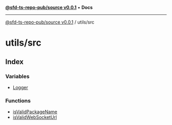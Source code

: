 [**@sfd-ts-repo-pub/source v0.0.1**](../../README.md) • **Docs**

***

[@sfd-ts-repo-pub/source v0.0.1](../../modules.md) / utils/src

# utils/src

## Index

### Variables

- [Logger](variables/Logger.md)

### Functions

- [isValidPackageName](functions/isValidPackageName.md)
- [isValidWebSocketUrl](functions/isValidWebSocketUrl.md)
